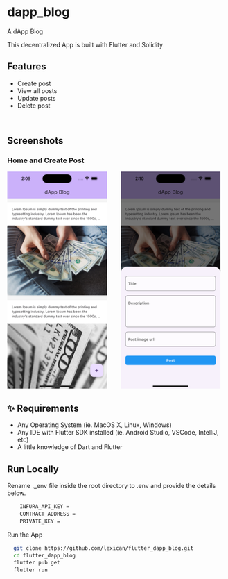 # dapp_blog

A dApp Blog

This decentralized App is built with Flutter and Solidity

## Features

- Create post
- View all posts
- Update posts
- Delete post

<br>

## Screenshots

### Home and Create Post

<img src="screenshots/home.png" height="500em" />&nbsp;&nbsp;&nbsp;&nbsp;&nbsp;&nbsp;&nbsp;&nbsp;<img src="screenshots/create_post.png" height="500em" />

## ✨ Requirements

- Any Operating System (ie. MacOS X, Linux, Windows)
- Any IDE with Flutter SDK installed (ie. Android Studio, VSCode, IntelliJ, etc)
- A little knowledge of Dart and Flutter


## Run Locally

Rename ._env file inside the root directory to .env and provide the details below.
```bash
    INFURA_API_KEY = 
    CONTRACT_ADDRESS = 
    PRIVATE_KEY =
```

Run the App

```bash
  git clone https://github.com/lexican/flutter_dapp_blog.git
  cd flutter_dapp_blog
  flutter pub get
  flutter run
```
